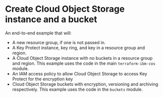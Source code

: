 # Create Cloud Object Storage instance and a bucket

An end-to-end example that will:
- A new resource group, if one is not passed in.
- A Key Protect instance, key ring, and key in a resource group and region.
- A Cloud Object Storage instance with no buckets in a resource group and region.
This example uses the code in the main `terraform-ibm-cos` module.
- An IAM access policy to allow Cloud Object Storage to access Key Protect for the encryption key
- Cloud Object Storage buckets with encryption, versioning and archiving respectively.
This example uses the code in the `buckets` module.
